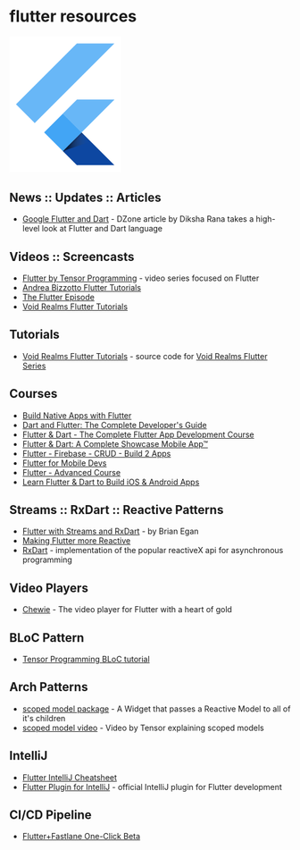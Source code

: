 # flutter resources

<img src="../img/flutter_logo.svg?sanitize=true" width="200px" alt="Flutter Logo">

## News :: Updates :: Articles
- [Google Flutter and Dart](https://dzone.com/articles/google-flutter-and-dart) - DZone article by Diksha Rana takes a high-level look at Flutter and Dart language

## Videos :: Screencasts
- [Flutter by Tensor Programming](https://bit.ly/2AZPMcL) - video series focused on Flutter
- [Andrea Bizzotto Flutter Tutorials](https://www.youtube.com/watch?v=u_Lyx8KJWpg&list=PLNnAcB93JKV9iZ2cwk9MEx3_JG8BRikMP)
- [The Flutter Episode](https://www.youtube.com/playlist?list=PLBbgqtDgdc_RUWUCInIqxpY--C94C6Xjh)
- [Void Realms Flutter Tutorials](https://www.youtube.com/playlist?list=PLUbFnGajtZlX9ubiLzYz_cw92esraiIBi)

## Tutorials
- [Void Realms Flutter Tutorials](https://github.com/voidrealms/Flutter-Tutorials) - source code for [Void Realms Flutter Series](https://www.youtube.com/watch?v=ulg2dpPkulw&list=PLUbFnGajtZlX9ubiLzYz_cw92esraiIBi)

## Courses
- [Build Native Apps with Flutter](https://www.udacity.com/course/build-native-mobile-apps-with-flutter--ud905)
- [Dart and Flutter: The Complete Developer's Guide](https://www.udemy.com/dart-and-flutter-the-complete-developers-guide/)
- [Flutter & Dart - The Complete Flutter App Development Course](https://www.udemy.com/flutter-dart-the-complete-flutter-app-development-course/)
- [Flutter & Dart: A Complete Showcase Mobile App™](https://www.udemy.com/flutter-dart-a-complete-showcase-course-for-mobile-development/)
- [Flutter - Firebase - CRUD - Build 2 Apps](https://www.udemy.com/flutter-firebase-crud-build-2-apps-super-easy/)
- [Flutter for Mobile Devs](https://www.udemy.com/flutter-for-absolute-beginners/)
- [Flutter - Advanced Course](https://www.udemy.com/flutter-advanced-course/)
- [Learn Flutter & Dart to Build iOS & Android Apps](https://www.udemy.com/learn-flutter-dart-to-build-ios-android-apps/)

## Streams :: RxDart :: Reactive Patterns
- [Flutter with Streams and RxDart](https://skillsmatter.com/skillscasts/12254-flutter-with-streams-and-rxdart) - by Brian Egan
- [Making Flutter more Reactive](https://www.burkharts.net/apps/blog/making-flutter-more-reactive/)   
- [RxDart](https://pub.dartlang.org/packages/rxdart) - implementation of the popular reactiveX api for asynchronous programming

## Video Players
- [Chewie](https://github.com/brianegan/chewie) - The video player for Flutter with a heart of gold

## BLoC Pattern
- [Tensor Programming BLoC tutorial](https://steemit.com/utopian-io/@tensor/using-the-bloc-pattern-to-build-reactive-applications-with-streams-in-dart-s-flutter-framework)

## Arch Patterns
- [scoped model package](https://pub.dartlang.org/packages/scoped_model) - A Widget that passes a Reactive Model to all of it's children
- [scoped model video](https://www.youtube.com/watch?v=-MCeWP3rgI0) - Video by Tensor explaining scoped models

## IntelliJ
- [Flutter IntelliJ Cheatsheet](https://flutter-io-deploy-one.firebaseapp.com/downloads/Flutter-IntelliJ-cheat-sheet-MacOS.pdf)
- [Flutter Plugin for IntelliJ](https://github.com/flutter/flutter-intellij) - official IntelliJ plugin for Flutter development

## CI/CD Pipeline
- [Flutter+Fastlane One-Click Beta](https://www.rodydavis.com/single-post/2018/05/18/Flutter-Fastlane-One-Click-Beta)

